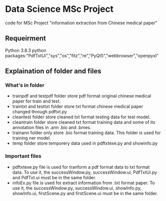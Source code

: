 # Data Science MSc Project
code for MSc Project "information extraction from Chinese medical paper"

## Requeirment
Python 3.8.3
python packages:"PdfTxtUi","sys","os","fitz","re","PyQt5","webbrowser","openpyxl"

## Explaination of folder and files
### What's in folder
* trainpdf and testpdf folder store pdf format original chinese medical paper for train and test.
* traintxt and testtxt folder store txt format chinese medical paper changed through pdftxt.py
* cleantest folder store cleaned txt format testing data for test model.
* cleantrain folder store cleaned txt format training data and some of its annotation files in .ann .bio and .bmes.
* trainann folder only store .bio format training data. This folder is used for training ner model.
* temp folder store temporery data used in pdftxtexe.py and showinfo.py

### Important files
* pdftxtexe.py file is used for tranform a pdf format data to txt format data. To use it, the successWindow.py, successWindow.ui, PdfTxtUi.py and PdfTxt.ui must be in the same folder.
* infoEx.py file is used for extract information from .txt format paper. To use it, the successWindow.py, successWindow.ui, showInfo.py, showInfo.ui, firstScene.py and firstScene.ui must be in the same folder.
